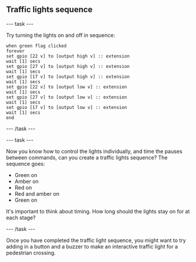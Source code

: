 ## Traffic lights sequence

--- task ---

Try turning the lights on and off in sequence:

```blocks
when green flag clicked
forever
set gpio [22 v] to [output high v] :: extension
wait [1] secs
set gpio [27 v] to [output high v] :: extension
wait [1] secs
set gpio [17 v] to [output high v] :: extension
wait [1] secs
set gpio [22 v] to [output low v] :: extension
wait [1] secs
set gpio [27 v] to [output low v] :: extension
wait [1] secs
set gpio [17 v] to [output low v] :: extension
wait [1] secs
end
```

--- /task ---

--- task ---

Now you know how to control the lights individually, and time the pauses between commands, can you create a traffic lights sequence? The sequence goes:

- Green on
- Amber on
- Red on
- Red and amber on
- Green on

It's important to think about timing. How long should the lights stay on for at each stage?

--- /task ---

Once you have completed the traffic light sequence, you might want to try adding in a button and a buzzer to make an interactive traffic light for a pedestrian crossing.
